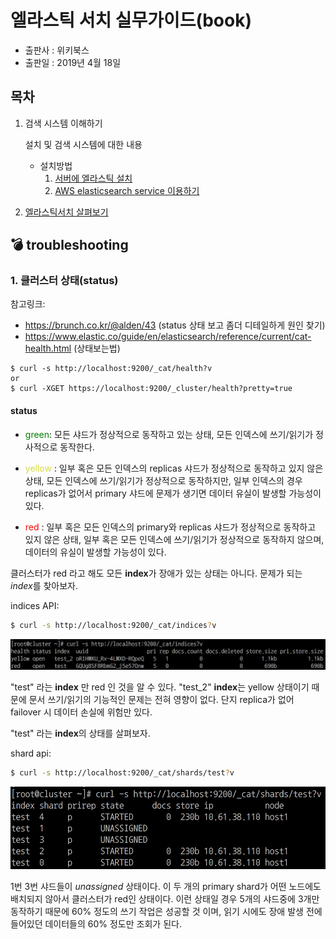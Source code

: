 # 엘라스틱 서치 실무가이드(book)

- 출판사 : 위키북스
- 출판일 : 2019년 4월 18일


## 목차
1. 검색 시스템 이해하기
    
    설치 및 검색 시스템에 대한 내용
    
    - 설치방법
        1. [서버에 엘라스틱 설치](./AWS-elasticsearch-설치.md)
        1. [AWS elasticsearch service 이용하기](./AWS-elasticsearch-service-start.md)

1. [엘라스틱서치 살펴보기](./BOOK-02-elasticsearch-살펴보기.md)



## :bomb: troubleshooting

### 1. 클러스터 상태(status)

참고링크: 
- https://brunch.co.kr/@alden/43 (status 상태 보고 좀더 디테일하게 원인 찾기)
- https://www.elastic.co/guide/en/elasticsearch/reference/current/cat-health.html (상태보는법)
```
$ curl -s http://localhost:9200/_cat/health?v
or
$ curl -XGET https://localhost:9200/_cluster/health?pretty=true
```

#### status
- <span style="color: green;">green</span>: 모든 샤드가 정상적으로 동작하고 있는 상태, 모든 인덱스에 쓰기/읽기가 정사적으로 동작한다.

- <span style="color: #d6db42;">yellow</span> : 일부 혹은 모든 인덱스의 replicas 샤드가 정상적으로 동작하고 있지 않은 상태, 모든 인덱스에 쓰기/읽기가 정상적으로 동작하지만, 일부 인덱스의 경우 replicas가 없어서 primary 샤드에 문제가 생기면 데이터 유실이 발생할 가능성이 있다.

- <span style="color: red;">red</span> : 일부 혹은 모든 인덱스의 primary와 replicas 샤드가 정상적으로 동작하고 있지 않은 상태, 일부 혹은 모든 인덱스에 쓰기/읽기가 정상적으로 동작하지 않으며, 데이터의 유실이 발생할 가능성이 있다.

클러스터가 red 라고 해도 모든 **index**가 장애가 있는 상태는 아니다. 문제가 되는 *index*를 찾아보자.

indices API:
```bash
$ curl -s http://localhost:9200/_cat/indices?v
```
![indices api](./images/elasticsearch-indices-api.png)

"test" 라는 **index** 만 red 인 것을 알 수 있다. "test_2" **index**는 yellow 상태이기 때문에 문서 쓰기/읽기의 기능적인 문제는 전혀 영향이 없다. 단지 replica가 없어 failover 시 데이터 손실에 위험만 있다. 

"test" 라는 **index**의 상태를 살펴보자.

shard api:
```bash
$ curl -s http://localhost:9200/_cat/shards/test?v
```
![shards api](./images/elasticsearch-shards-api.png)

1번 3번 샤드들이 *unassigned* 상태이다. 이 두 개의 primary shard가 어떤 노드에도 배치되지 않아서 클러스터가 red인 상태이다. 이런 상태일 경우 5개의 샤드중에 3개만 동작하기 때문에 60% 정도의 쓰기 작업은 성공할 것 이며, 읽기 시에도 장애 발생 전에 들어있던 데이터들의 60% 정도만 조회가 된다.









